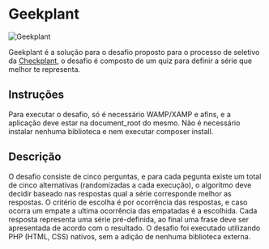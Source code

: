 # Geekplant

![Geekplant](demo/geekplant.gif)

Geekplant é a solução para o desafio proposto para o processo de seletivo da [Checkplant](https://www.checkplant.com.br/), o desafio é composto de um quiz para definir  a série que melhor te representa.

## Instruções

Para executar o desafio, só é necessário WAMP/XAMP e afins, e a aplicação deve estar na document_root do mesmo.
Não é necessário instalar nenhuma biblioteca e nem executar composer install.

## Descrição

O desafio consiste de cinco perguntas, e para cada pegunta existe um total de cinco alternativas (randomizadas a cada execução), o algoritmo deve decidir baseado nas respostas qual a série corresponde melhor as respostas. O critério de escolha é por ocorrência das respostas, e caso ocorra um empate a ultima ocorrência das empatadas é a escolhida.
Cada resposta representa uma série pré-definida, ao final uma frase deve ser apresentada de acordo com o resultado.
O desafio foi executado utilizando PHP (HTML, CSS) nativos, sem a adição de nenhuma biblioteca externa.
